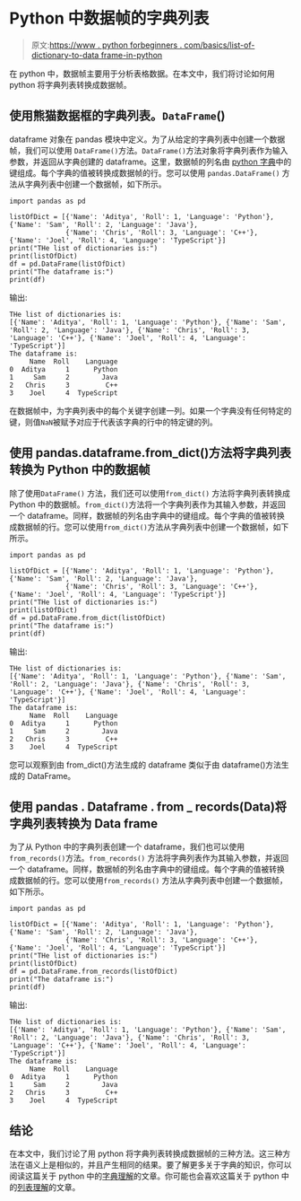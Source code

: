 # Python 中数据帧的字典列表

> 原文:[https://www . python forbeginners . com/basics/list-of-dictionary-to-data frame-in-python](https://www.pythonforbeginners.com/basics/list-of-dictionaries-to-dataframe-in-python)

在 python 中，数据帧主要用于分析表格数据。在本文中，我们将讨论如何用 python 将字典列表转换成数据帧。

## 使用熊猫数据框的字典列表。`DataFrame`()

dataframe 对象在 pandas 模块中定义。为了从给定的字典列表中创建一个数据帧，我们可以使用 `DataFrame()`方法。`DataFrame()`方法对象将字典列表作为输入参数，并返回从字典创建的 dataframe。这里，数据帧的列名由 [python 字典](https://www.pythonforbeginners.com/dictionary/how-to-use-dictionaries-in-python/)中的键组成。每个字典的值被转换成数据帧的行。您可以使用 `pandas.DataFrame()` 方法从字典列表中创建一个数据帧，如下所示。

```
import pandas as pd

listOfDict = [{'Name': 'Aditya', 'Roll': 1, 'Language': 'Python'}, {'Name': 'Sam', 'Roll': 2, 'Language': 'Java'},
              {'Name': 'Chris', 'Roll': 3, 'Language': 'C++'}, {'Name': 'Joel', 'Roll': 4, 'Language': 'TypeScript'}]
print("THe list of dictionaries is:")
print(listOfDict)
df = pd.DataFrame(listOfDict)
print("The dataframe is:")
print(df)
```

输出:

```
THe list of dictionaries is:
[{'Name': 'Aditya', 'Roll': 1, 'Language': 'Python'}, {'Name': 'Sam', 'Roll': 2, 'Language': 'Java'}, {'Name': 'Chris', 'Roll': 3, 'Language': 'C++'}, {'Name': 'Joel', 'Roll': 4, 'Language': 'TypeScript'}]
The dataframe is:
     Name  Roll    Language
0  Aditya     1      Python
1     Sam     2        Java
2   Chris     3         C++
3    Joel     4  TypeScript
```

在数据帧中，为字典列表中的每个关键字创建一列。如果一个字典没有任何特定的键，则值`NaN`被赋予对应于代表该字典的行中的特定键的列。

## 使用 pandas.dataframe.from_dict()方法将字典列表转换为 Python 中的数据帧

除了使用`DataFrame()` 方法，我们还可以使用`from_dict()` 方法将字典列表转换成 Python 中的数据帧。`from_dict()`方法将一个字典列表作为其输入参数，并返回一个 dataframe。同样，数据帧的列名由字典中的键组成。每个字典的值被转换成数据帧的行。您可以使用`from_dict()`方法从字典列表中创建一个数据帧，如下所示。

```
import pandas as pd

listOfDict = [{'Name': 'Aditya', 'Roll': 1, 'Language': 'Python'}, {'Name': 'Sam', 'Roll': 2, 'Language': 'Java'},
              {'Name': 'Chris', 'Roll': 3, 'Language': 'C++'}, {'Name': 'Joel', 'Roll': 4, 'Language': 'TypeScript'}]
print("THe list of dictionaries is:")
print(listOfDict)
df = pd.DataFrame.from_dict(listOfDict)
print("The dataframe is:")
print(df)
```

输出:

```
THe list of dictionaries is:
[{'Name': 'Aditya', 'Roll': 1, 'Language': 'Python'}, {'Name': 'Sam', 'Roll': 2, 'Language': 'Java'}, {'Name': 'Chris', 'Roll': 3, 'Language': 'C++'}, {'Name': 'Joel', 'Roll': 4, 'Language': 'TypeScript'}]
The dataframe is:
     Name  Roll    Language
0  Aditya     1      Python
1     Sam     2        Java
2   Chris     3         C++
3    Joel     4  TypeScript
```

您可以观察到由 from_dict()方法生成的 dataframe 类似于由 dataframe()方法生成的 DataFrame。

## 使用 pandas . Dataframe . from _ records(Data)将字典列表转换为 Data frame

为了从 Python 中的字典列表创建一个 dataframe，我们也可以使用`from_records()`方法。`from_records()` 方法将字典列表作为其输入参数，并返回一个 dataframe。同样，数据帧的列名由字典中的键组成。每个字典的值被转换成数据帧的行。您可以使用`from_records()` 方法从字典列表中创建一个数据帧，如下所示。

```
import pandas as pd

listOfDict = [{'Name': 'Aditya', 'Roll': 1, 'Language': 'Python'}, {'Name': 'Sam', 'Roll': 2, 'Language': 'Java'},
              {'Name': 'Chris', 'Roll': 3, 'Language': 'C++'}, {'Name': 'Joel', 'Roll': 4, 'Language': 'TypeScript'}]
print("THe list of dictionaries is:")
print(listOfDict)
df = pd.DataFrame.from_records(listOfDict)
print("The dataframe is:")
print(df)
```

输出:

```
THe list of dictionaries is:
[{'Name': 'Aditya', 'Roll': 1, 'Language': 'Python'}, {'Name': 'Sam', 'Roll': 2, 'Language': 'Java'}, {'Name': 'Chris', 'Roll': 3, 'Language': 'C++'}, {'Name': 'Joel', 'Roll': 4, 'Language': 'TypeScript'}]
The dataframe is:
     Name  Roll    Language
0  Aditya     1      Python
1     Sam     2        Java
2   Chris     3         C++
3    Joel     4  TypeScript
```

## 结论

在本文中，我们讨论了用 python 将字典列表转换成数据帧的三种方法。这三种方法在语义上是相似的，并且产生相同的结果。要了解更多关于字典的知识，你可以阅读这篇关于 python 中的[字典理解](https://www.pythonforbeginners.com/dictionary/dictionary-comprehension-in-python)的文章。你可能也会喜欢这篇关于 python 中的[列表理解](https://www.pythonforbeginners.com/basics/list-comprehensions-in-python)的文章。